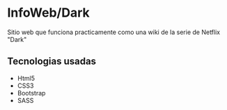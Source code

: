 <h1>InfoWeb/Dark</h1>
<p>Sitio web que funciona practicamente como una wiki de la serie de Netflix "Dark"</p>

<h2>Tecnologias usadas</h2>
<ul>
<li>Html5</li>
<li>CSS3</li>
<li>Bootstrap</li>
<li>SASS</li>
</ul>